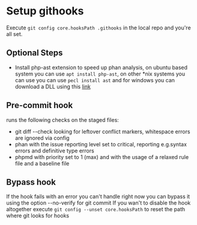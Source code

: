 # Setup githooks
Execute `git config core.hooksPath .githooks` in the local repo and you're all set.

## Optional Steps
- Install php-ast extension to speed up phan analysis, on ubuntu based system you can use `apt install php-ast`,
on other *nix systems you can use you can use `pecl install ast` and for windows you can download a DLL using this
[link](https://windows.php.net/downloads/pecl/releases/ast/)

## Pre-commit hook
runs the following checks on the staged files:
- git diff --check looking for leftover conflict markers, whitespace errors are ignored via config
- phan with the issue reporting level set to critical, reporting e.g.syntax errors and definitive type errors
- phpmd with priority set to 1 (max) and with the usage of a relaxed rule file and a baseline file

## Bypass hook
If the hook fails with an error you can't handle right now you can bypass it using the option --no-verify for git commit
If you wan't to disable the hook altogether execute `git config --unset core.hooksPath` to reset the path where git looks for hooks
